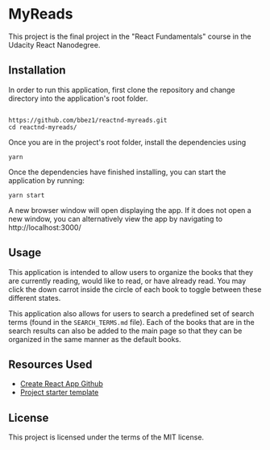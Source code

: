 # MyReads

This project is the final project in the "React Fundamentals" course in the Udacity React Nanodegree.

## Installation

In order to run this application, first clone the repository and change directory into the application's root folder.

```

https://github.com/bbez1/reactnd-myreads.git
cd reactnd-myreads/

```

Once you are in the project's root folder, install the dependencies using

```
yarn
```

Once the dependencies have finished installing, you can start the application by running:

```
yarn start
```

A new browser window will open displaying the app. If it does not open a new window, you can alternatively view the app by navigating to http://localhost:3000/

## Usage

This application is intended to allow users to organize the books that they are currently reading, would like to read, or have already read. You may click the down carrot inside the circle of each book to toggle between these different states. 

This application also allows for users to search a predefined set of search terms (found in the `SEARCH_TERMS.md` file). Each of the books that are in the search results can also be added to the main page so that they can be organized in the same manner as the default books.

## Resources Used

- [Create React App Github](https://github.com/facebook/create-react-app)
- [Project starter template](https://github.com/udacity/reactnd-project-myreads-starter)

## License

This project is licensed under the terms of the MIT license.
